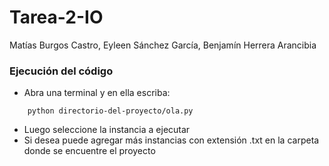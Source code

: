 # Tarea-2-IO

Matías Burgos Castro, Eyleen Sánchez García, Benjamín Herrera Arancibia

### Ejecución del código

* Abra una terminal y en ella escriba: 
```
    python directorio-del-proyecto/ola.py
```
* Luego seleccione la instancia a ejecutar
* Si desea puede agregar más instancias con extensión .txt en la carpeta donde se encuentre el proyecto
